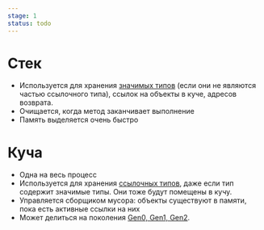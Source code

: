 ```yaml
---
stage: 1
status: todo
---
```

# Стек

- Используется для хранения [значимых типов](Value%20типы) (если они не являются частью ссылочного типа), ссылок на объекты в куче, адресов возврата.
- Очищается, когда метод заканчивает выполнение
- Память выделяется очень быстро

# Куча

- Одна на весь процесс
- Используется для хранения [ссылочных типов](Reference%20типы), даже если тип содержит значимые типы. Они тоже будут помещены в кучу.
- Управляется сборщиком мусора: объекты существуют в памяти, пока есть активные ссылки на них
- Может делиться на поколения [Gen0, Gen1, Gen2](Сегменты%20памяти%20(Gen%200,%201,%202,%20LOH)).